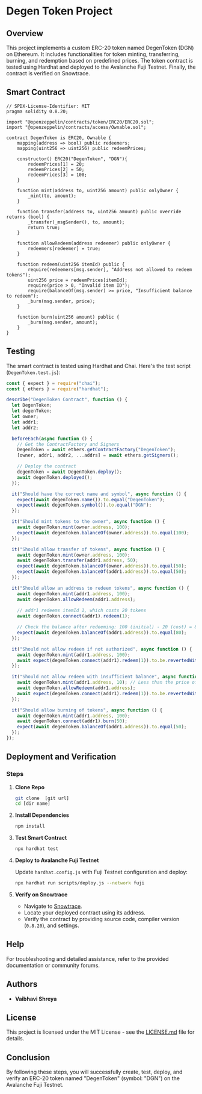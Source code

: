 
# Degen Token Project

## Overview

This project implements a custom ERC-20 token named DegenToken (DGN) on Ethereum. It includes functionalities for token minting, transferring, burning, and redemption based on predefined prices. The token contract is tested using Hardhat and deployed to the Avalanche Fuji Testnet. Finally, the contract is verified on Snowtrace.

## Smart Contract

```solidity
// SPDX-License-Identifier: MIT
pragma solidity 0.8.20;

import "@openzeppelin/contracts/token/ERC20/ERC20.sol";
import "@openzeppelin/contracts/access/Ownable.sol";

contract DegenToken is ERC20, Ownable {
    mapping(address => bool) public redeemers; 
    mapping(uint256 => uint256) public redeemPrices; 

    constructor() ERC20("DegenToken", "DGN"){
        redeemPrices[1] = 20; 
        redeemPrices[2] = 50; 
        redeemPrices[3] = 100;
    }

    function mint(address to, uint256 amount) public onlyOwner {
        _mint(to, amount);
    }

    function transfer(address to, uint256 amount) public override returns (bool) {
        _transfer(_msgSender(), to, amount);
        return true;
    }

    function allowRedeem(address redeemer) public onlyOwner {
        redeemers[redeemer] = true;
    }

    function redeem(uint256 itemId) public {
        require(redeemers[msg.sender], "Address not allowed to redeem tokens");
        uint256 price = redeemPrices[itemId];
        require(price > 0, "Invalid item ID");
        require(balanceOf(msg.sender) >= price, "Insufficient balance to redeem");
        _burn(msg.sender, price);
    }

    function burn(uint256 amount) public {
        _burn(msg.sender, amount);
    }
}
```

## Testing

The smart contract is tested using Hardhat and Chai. Here's the test script (`DegenToken.test.js`):

```javascript
const { expect } = require("chai");
const { ethers } = require("hardhat");

describe("DegenToken Contract", function () {
  let DegenToken;
  let degenToken;
  let owner;
  let addr1;
  let addr2;

  beforeEach(async function () {
    // Get the ContractFactory and Signers
    DegenToken = await ethers.getContractFactory("DegenToken");
    [owner, addr1, addr2, ...addrs] = await ethers.getSigners();

    // Deploy the contract
    degenToken = await DegenToken.deploy();
    await degenToken.deployed();
  });

  it("Should have the correct name and symbol", async function () {
    expect(await degenToken.name()).to.equal("DegenToken");
    expect(await degenToken.symbol()).to.equal("DGN");
  });

  it("Should mint tokens to the owner", async function () {
    await degenToken.mint(owner.address, 100);
    expect(await degenToken.balanceOf(owner.address)).to.equal(100);
  });

  it("Should allow transfer of tokens", async function () {
    await degenToken.mint(owner.address, 100);
    await degenToken.transfer(addr1.address, 50);
    expect(await degenToken.balanceOf(owner.address)).to.equal(50);
    expect(await degenToken.balanceOf(addr1.address)).to.equal(50);
  });

  it("Should allow an address to redeem tokens", async function () {
    await degenToken.mint(addr1.address, 100);
    await degenToken.allowRedeem(addr1.address);
    
    // addr1 redeems itemId 1, which costs 20 tokens
    await degenToken.connect(addr1).redeem(1);

    // Check the balance after redeeming: 100 (initial) - 20 (cost) = 80
    expect(await degenToken.balanceOf(addr1.address)).to.equal(80);
  });

  it("Should not allow redeem if not authorized", async function () {
    await degenToken.mint(addr1.address, 100);
    await expect(degenToken.connect(addr1).redeem(1)).to.be.revertedWith("Address not allowed to redeem tokens");
  });

  it("Should not allow redeem with insufficient balance", async function () {
    await degenToken.mint(addr1.address, 10); // Less than the price of any item
    await degenToken.allowRedeem(addr1.address);
    await expect(degenToken.connect(addr1).redeem(1)).to.be.revertedWith("Insufficient balance to redeem");
  });

  it("Should allow burning of tokens", async function () {
    await degenToken.mint(addr1.address, 100);
    await degenToken.connect(addr1).burn(50);
    expect(await degenToken.balanceOf(addr1.address)).to.equal(50);
  });
});
```

## Deployment and Verification



### Steps

1. **Clone Repo**

   ```bash
   git clone  [git url]
   cd [dir name]
   ```

2. **Install Dependencies**

   ```bash
   npm install
   ```

3. **Test Smart Contract**

   ```bash
   npx hardhat test
   ```

4. **Deploy to Avalanche Fuji Testnet**

   Update `hardhat.config.js` with Fuji Testnet configuration and deploy:

   ```bash
   npx hardhat run scripts/deploy.js --network fuji
   ```

5. **Verify on Snowtrace**

   - Navigate to [Snowtrace](https://testnet.snowtrace.io/).
   - Locate your deployed contract using its address.
   - Verify the contract by providing source code, compiler version (`0.8.20`), and settings.

## Help

For troubleshooting and detailed assistance, refer to the provided documentation or community forums.

## Authors

- **Vaibhavi Shreya**
 

## License

This project is licensed under the MIT License - see the [LICENSE.md](LICENSE.md) file for details.

## Conclusion

By following these steps, you will successfully create, test, deploy, and verify an ERC-20 token named "DegenToken" (symbol: "DGN") on the Avalanche Fuji Testnet.
